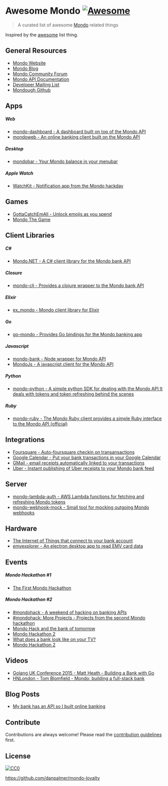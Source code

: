 # Awesome Mondo [![Awesome](https://cdn.rawgit.com/sindresorhus/awesome/d7305f38d29fed78fa85652e3a63e154dd8e8829/media/badge.svg)](https://github.com/sindresorhus/awesome)
> A curated list of awesome [Mondo](http://getmondo.co.uk) related things

Inspired by the [awesome](https://github.com/sindresorhus/awesome) list thing.

## General Resources

- [Mondo Website](https://getmondo.co.uk)
- [Mondo Blog](https://getmondo.co.uk/blog/)
- [Mondo Community Forum](https://community.getmondo.co.uk)
- [Mondo API Documentation](https://getmondo.co.uk/docs/)
- [Developer Mailing List](http://getmondo.us10.list-manage.com/subscribe?u=f07f24134a901ee0d02d4cfaa&id=d2df75a837)
- [Mondough Github](https://github.com/mondough)

## Apps

##### Web

- [mondo-dashboard - A dashboard built on top of the Mondo API](https://github.com/willrax/mondo-dashboard)
- [mondoweb - An online banking client built on the Mondo API](https://github.com/jamesallison/mondoweb)

##### Desktop

- [mondobar - Your Mondo balance in your menubar](https://github.com/jongold/mondobar)

##### Apple Watch

- [WatchKit - Notification app from the Mondo hackday](https://github.com/timd/MondoHack)

## Games

- [GottaCatchEmAll - Unlock emojis as you spend](http://gottacatchemall.herokuapp.com/register)
- [Mondo The Game](https://github.com/jonashuckestein/mondo-the-game)

## Client Libraries

##### C# #
- [Mondo.NET - A C# client library for the Mondo bank API](https://github.com/rdingwall/mondo.net)

##### Closure
- [mondo-clj - Provides a clojure wrapper to the Mondo bank API](https://github.com/adamneilson/mondo-clj)

##### Elixir
- [ex_mondo - Mondo client library for Elixir](https://github.com/willrax/ex_mondo)

##### Go
- [go-mondo - Provides Go bindings for the Mondo banking app](https://github.com/sjwhitworth/go-mondo)

##### Javascript

- [mondo-bank - Node wrapper for Mondo API](https://github.com/solidgoldpig/mondo-bank)
- [MondoJs - A javascript client for the Mondo API](https://github.com/lededje/Mondojs)

##### Python
- [mondo-python - A simple python SDK for dealing with the Mondo API It deals with tokens and token refreshing behind the scenes](https://github.com/simonvc/mondo-python)

##### Ruby
- [mondo-ruby - The Mondo Ruby client provides a simple Ruby interface to the Mondo API (official)](https://github.com/mondough/mondo-ruby)

## Integrations

- [Foursquare - Auto-foursquare checkin on transansactions](https://github.com/JasonBates/mhook)
- [Google Calendar - Put your bank transactions in your Google Calendar](https://github.com/jairodiaz/mondo-google-calendar)
- [GMail - email receipts automatically linked to your transactions](https://github.com/rdingwall/hackathon-attachment-publisher)
- [Uber - Instant publishing of Uber receipts to your Mondo bank feed](https://github.com/rdingwall/hackathon-uber-mondo)

## Server

- [mondo-lambda-auth - AWS Lambda functions for fetching and refreshing Mondo tokens](https://github.com/willrax/mondo-lambda-auth)
- [mondo-webhook-mock - Small tool for mocking outgoing Mondo webhooks](https://github.com/mcky/mondo-webhook-mock)

## Hardware

- [The Internet of Things that connect to your bank account](https://medium.com/@simonvc/the-internet-of-things-that-connect-to-your-bank-account-ab8a6a2a44d7)
- [emvexplorer - An electron desktop app to read EMV card data](https://github.com/danielgraf/emvexplorer)

## Events

##### Mondo Hackathon #1

- [The First Mondo Hackathon](https://getmondo.co.uk/blog/2015/10/01/the-first-mondo-hackathon/)

##### Mondo Hackathon #2 

- [#mondohack - A weekend of hacking on banking APIs](https://getmondo.co.uk/blog/2015/11/22/mondohack/)
- [#mondohack: More Projects - Projects from the second Mondo hackathon](https://getmondo.co.uk/blog/2015/11/30/mondohack-2/)
- [Mondo Hack and the bank of tomorrow](https://medium.com/@jonptaylor/mondo-hack-and-the-bank-of-tomorrow-62f672ccd2dd#.gq2axlx8x)
- [Mondo Hackathon 2](https://www.linkedin.com/pulse/mondo-hackathon-2-dan-graf)
- [What does a bank look like on your TV?](http://www.webcredible.com/blog/nov15-banking-tv/)
- [Mondo Hackathon 2](https://medium.com/@simonvc/mondo-hackathon-2-e032c527236a#.pqz6rg5hy)

## Videos

- [Golang UK Conference 2015 - Matt Heath - Building a Bank with Go](https://www.youtube.com/watch?v=cFJkLfujOts)
- [HNLondon - Tom Blomfield - Mondo: building a full-stack bank](https://vimeo.com/136918188)

## Blog Posts
- [My bank has an API so I built online banking](https://medium.com/@jamesallison/mondo-hackathon-e504883a4a05)


## Contribute

Contributions are always welcome! Please read the [contribution guidelines](https://github.com/sindresorhus/awesome/blob/master/contributing.md) first.

## License

[![CC0](http://i.creativecommons.org/p/zero/1.0/88x31.png)](http://creativecommons.org/publicdomain/zero/1.0/)

https://github.com/danpalmer/mondo-loyalty

